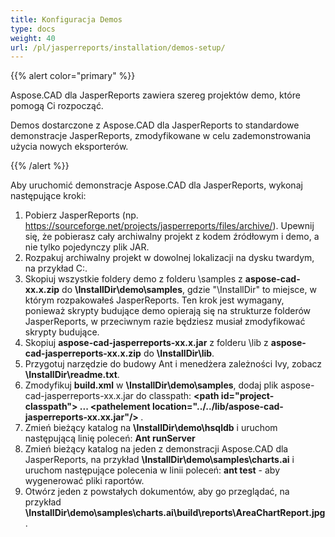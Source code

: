 ```yaml
---
title: Konfiguracja Demos
type: docs
weight: 40
url: /pl/jasperreports/installation/demos-setup/
---
```


{{% alert color="primary" %}}

Aspose.CAD dla JasperReports zawiera szereg projektów demo, które pomogą Ci rozpocząć.

Demos dostarczone z Aspose.CAD dla JasperReports to standardowe demonstracje JasperReports, zmodyfikowane w celu zademonstrowania użycia nowych eksporterów.

{{% /alert %}}

Aby uruchomić demonstracje Aspose.CAD dla JasperReports, wykonaj następujące kroki:

1. Pobierz JasperReports (np. https://sourceforge.net/projects/jasperreports/files/archive/). Upewnij się, że pobierasz cały archiwalny projekt z kodem źródłowym i demo, a nie tylko pojedynczy plik JAR.
1. Rozpakuj archiwalny projekt w dowolnej lokalizacji na dysku twardym, na przykład C:\.
1. Skopiuj wszystkie foldery demo z folderu \samples z **aspose-cad-xx.x.zip** do **\InstallDir\demo\samples**, gdzie "\InstallDir" to miejsce, w którym rozpakowałeś JasperReports. Ten krok jest wymagany, ponieważ skrypty budujące demo opierają się na strukturze folderów JasperReports, w przeciwnym razie będziesz musiał zmodyfikować skrypty budujące.
1. Skopiuj **aspose-cad-jasperreports-xx.x.jar** z folderu \lib z **aspose-cad-jasperreports-xx.x.zip** do **\InstallDir\lib**.
1. Przygotuj narzędzie do budowy Ant i menedżera zależności Ivy, zobacz **\InstallDir\readme.txt**.
1. Zmodyfikuj **build.xml** w **\InstallDir\demo\samples**, dodaj plik aspose-cad-jasperreports-xx.x.jar do classpath:
   **\<path id="project-classpath"> ... \<pathelement location="../../lib/aspose-cad-jasperreports-xx.xx.jar"/> </path>**.
1. Zmień bieżący katalog na **\InstallDir\demo\hsqldb** i uruchom następującą linię poleceń:
   **Ant runServer**
1. Zmień bieżący katalog na jeden z demonstracji Aspose.CAD dla JasperReports, na przykład **\InstallDir\demo\samples\charts.ai** i uruchom następujące polecenia w linii poleceń:
   **ant test** - aby wygenerować pliki raportów.
1. Otwórz jeden z powstałych dokumentów, aby go przeglądać, na przykład **\InstallDir\demo\samples\charts.ai\build\reports\AreaChartReport.jpg**.
